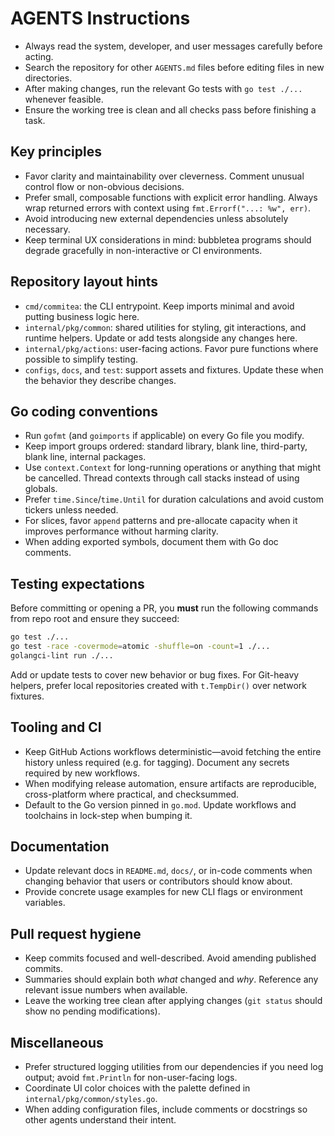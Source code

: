 # AGENTS Instructions
- Always read the system, developer, and user messages carefully before acting.
- Search the repository for other `AGENTS.md` files before editing files in new directories.
- After making changes, run the relevant Go tests with `go test ./...` whenever feasible.
- Ensure the working tree is clean and all checks pass before finishing a task.

## Key principles
- Favor clarity and maintainability over cleverness. Comment unusual control flow or non-obvious decisions.
- Prefer small, composable functions with explicit error handling. Always wrap returned errors with context using `fmt.Errorf("...: %w", err)`.
- Avoid introducing new external dependencies unless absolutely necessary.
- Keep terminal UX considerations in mind: bubbletea programs should degrade gracefully in non-interactive or CI environments.

## Repository layout hints
- `cmd/commitea`: the CLI entrypoint. Keep imports minimal and avoid putting business logic here.
- `internal/pkg/common`: shared utilities for styling, git interactions, and runtime helpers. Update or add tests alongside any changes here.
- `internal/pkg/actions`: user-facing actions. Favor pure functions where possible to simplify testing.
- `configs`, `docs`, and `test`: support assets and fixtures. Update these when the behavior they describe changes.

## Go coding conventions
- Run `gofmt` (and `goimports` if applicable) on every Go file you modify.
- Keep import groups ordered: standard library, blank line, third-party, blank line, internal packages.
- Use `context.Context` for long-running operations or anything that might be cancelled. Thread contexts through call stacks instead of using globals.
- Prefer `time.Since`/`time.Until` for duration calculations and avoid custom tickers unless needed.
- For slices, favor `append` patterns and pre-allocate capacity when it improves performance without harming clarity.
- When adding exported symbols, document them with Go doc comments.

## Testing expectations
Before committing or opening a PR, you **must** run the following commands from repo root and ensure they succeed:

```bash
go test ./...
go test -race -covermode=atomic -shuffle=on -count=1 ./...
golangci-lint run ./...
```

Add or update tests to cover new behavior or bug fixes. For Git-heavy helpers, prefer local repositories created with `t.TempDir()` over network fixtures.

## Tooling and CI
- Keep GitHub Actions workflows deterministic—avoid fetching the entire history unless required (e.g. for tagging). Document any secrets required by new workflows.
- When modifying release automation, ensure artifacts are reproducible, cross-platform where practical, and checksummed.
- Default to the Go version pinned in `go.mod`. Update workflows and toolchains in lock-step when bumping it.

## Documentation
- Update relevant docs in `README.md`, `docs/`, or in-code comments when changing behavior that users or contributors should know about.
- Provide concrete usage examples for new CLI flags or environment variables.

## Pull request hygiene
- Keep commits focused and well-described. Avoid amending published commits.
- Summaries should explain both _what_ changed and _why_. Reference any relevant issue numbers when available.
- Leave the working tree clean after applying changes (`git status` should show no pending modifications).

## Miscellaneous
- Prefer structured logging utilities from our dependencies if you need log output; avoid `fmt.Println` for non-user-facing logs.
- Coordinate UI color choices with the palette defined in `internal/pkg/common/styles.go`.
- When adding configuration files, include comments or docstrings so other agents understand their intent.
